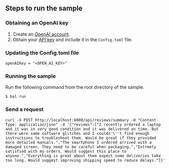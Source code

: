 ## Steps to run the sample

### Obtaining an OpenAI key
1. Create an [OpenAI account](https://platform.openai.com).
2. Obtain your [API key](https://platform.openai.com/account/api-keys) and include it in the `Config.toml` file.

### Updating the Config.toml file
```
openAIKey = "<OPEN_AI_KEY>"
```

### Running the sample
Run the following command from the root directory of the sample.
```ballerina
$ bal run
```

### Send a request
```
curl -X POST http://localhost:8080/api/reviews/summary -H "Content-Type: application/json" -d '{"reviews":["I recently ordered a laptop and it was in very good condition and it was delivered on time. But there were some software glitches and I couldn'\''t find enough instructions to troubleshoot them. Would be great if they provided more detailed manuals.","The smartphone I ordered arrived with a damaged screen. They need to be careful when packaging.","Extrmely satisfied with my orders. Would suggest this place to anyone.","Everything is great about them expect some deliveries take too long. Would suggest improving shipping speed to reduce delays."]}'
```
